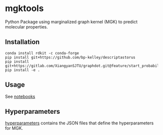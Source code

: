 # mgktools
Python Package using marginalized graph kernel (MGK) to predict molecular properties.

## Installation
```
conda install rdkit -c conda-forge
pip install git+https://github.com/bp-kelley/descriptastorus
pip install git+https://gitlab.com/XiangyanSJTU/graphdot.git@feature/start_probability
pip install -e .
```

## Usage
See [notebooks](https://github.com/Xiangyan93/mgktools/tree/main/notebooks)

## Hyperparameters
[hyperparameters](https://github.com/Xiangyan93/mgktools/tree/main/hyperparameters) contains the JSON files that
define the hyperparameters for MGK.